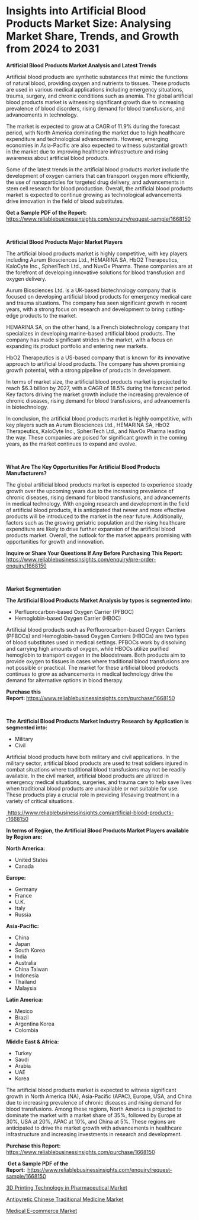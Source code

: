 <p><h1>Insights into Artificial Blood Products Market Size: Analysing Market Share, Trends, and Growth from 2024 to 2031</h1></p><p><strong>Artificial Blood Products Market Analysis and Latest Trends</strong></p>
<p><p>Artificial blood products are synthetic substances that mimic the functions of natural blood, providing oxygen and nutrients to tissues. These products are used in various medical applications including emergency situations, trauma, surgery, and chronic conditions such as anemia. The global artificial blood products market is witnessing significant growth due to increasing prevalence of blood disorders, rising demand for blood transfusions, and advancements in technology.</p><p>The market is expected to grow at a CAGR of 11.9% during the forecast period, with North America dominating the market due to high healthcare expenditure and technological advancements. However, emerging economies in Asia-Pacific are also expected to witness substantial growth in the market due to improving healthcare infrastructure and rising awareness about artificial blood products.</p><p>Some of the latest trends in the artificial blood products market include the development of oxygen carriers that can transport oxygen more efficiently, the use of nanoparticles for targeted drug delivery, and advancements in stem cell research for blood production. Overall, the artificial blood products market is expected to continue growing as technological advancements drive innovation in the field of blood substitutes.</p></p>
<p><strong>Get a Sample PDF of the Report:&nbsp;</strong> <a href="https://www.reliablebusinessinsights.com/enquiry/request-sample/1668150">https://www.reliablebusinessinsights.com/enquiry/request-sample/1668150</a></p>
<p>&nbsp;</p>
<p><strong>Artificial Blood Products Major Market Players</strong></p>
<p><p>The artificial blood products market is highly competitive, with key players including Aurum Biosciences Ltd., HEMARINA SA, HbO2 Therapeutics, KaloCyte Inc., SpheriTech Ltd., and NuvOx Pharma. These companies are at the forefront of developing innovative solutions for blood transfusion and oxygen delivery.</p><p>Aurum Biosciences Ltd. is a UK-based biotechnology company that is focused on developing artificial blood products for emergency medical care and trauma situations. The company has seen significant growth in recent years, with a strong focus on research and development to bring cutting-edge products to the market.</p><p>HEMARINA SA, on the other hand, is a French biotechnology company that specializes in developing marine-based artificial blood products. The company has made significant strides in the market, with a focus on expanding its product portfolio and entering new markets.</p><p>HbO2 Therapeutics is a US-based company that is known for its innovative approach to artificial blood products. The company has shown promising growth potential, with a strong pipeline of products in development.</p><p>In terms of market size, the artificial blood products market is projected to reach $6.3 billion by 2027, with a CAGR of 18.5% during the forecast period. Key factors driving the market growth include the increasing prevalence of chronic diseases, rising demand for blood transfusions, and advancements in biotechnology.</p><p>In conclusion, the artificial blood products market is highly competitive, with key players such as Aurum Biosciences Ltd., HEMARINA SA, HbO2 Therapeutics, KaloCyte Inc., SpheriTech Ltd., and NuvOx Pharma leading the way. These companies are poised for significant growth in the coming years, as the market continues to expand and evolve.</p></p>
<p>&nbsp;</p>
<p><strong>What Are The Key Opportunities For Artificial Blood Products Manufacturers?</strong></p>
<p><p>The global artificial blood products market is expected to experience steady growth over the upcoming years due to the increasing prevalence of chronic diseases, rising demand for blood transfusions, and advancements in medical technology. With ongoing research and development in the field of artificial blood products, it is anticipated that newer and more effective products will be introduced to the market in the near future. Additionally, factors such as the growing geriatric population and the rising healthcare expenditure are likely to drive further expansion of the artificial blood products market. Overall, the outlook for the market appears promising with opportunities for growth and innovation.</p></p>
<p><strong>Inquire or Share Your Questions If Any Before Purchasing This Report:</strong> <a href="https://www.reliablebusinessinsights.com/enquiry/pre-order-enquiry/1668150">https://www.reliablebusinessinsights.com/enquiry/pre-order-enquiry/1668150</a></p>
<p>&nbsp;</p>
<p><strong>Market Segmentation</strong></p>
<p><strong>The Artificial Blood Products Market Analysis by types is segmented into:</strong></p>
<p><ul><li>Perfluorocarbon-based Oxygen Carrier (PFBOC)</li><li>Hemoglobin-based Oxygen Carrier (HBOC)</li></ul></p>
<p><p>Artificial blood products such as Perfluorocarbon-based Oxygen Carriers (PFBOCs) and Hemoglobin-based Oxygen Carriers (HBOCs) are two types of blood substitutes used in medical settings. PFBOCs work by dissolving and carrying high amounts of oxygen, while HBOCs utilize purified hemoglobin to transport oxygen in the bloodstream. Both products aim to provide oxygen to tissues in cases where traditional blood transfusions are not possible or practical. The market for these artificial blood products continues to grow as advancements in medical technology drive the demand for alternative options in blood therapy.</p></p>
<p><strong>Purchase this Report:&nbsp;</strong><a href="https://www.reliablebusinessinsights.com/purchase/1668150">https://www.reliablebusinessinsights.com/purchase/1668150</a></p>
<p>&nbsp;</p>
<p><strong>The Artificial Blood Products Market Industry Research by Application is segmented into:</strong></p>
<p><ul><li>Military</li><li>Civil</li></ul></p>
<p><p>Artificial blood products have both military and civil applications. In the military sector, artificial blood products are used to treat soldiers injured in combat situations where traditional blood transfusions may not be readily available. In the civil market, artificial blood products are utilized in emergency medical situations, surgeries, and trauma care to help save lives when traditional blood products are unavailable or not suitable for use. These products play a crucial role in providing lifesaving treatment in a variety of critical situations.</p></p>
<p><a href="https://www.reliablebusinessinsights.com/artificial-blood-products-r1668150">&nbsp;https://www.reliablebusinessinsights.com/artificial-blood-products-r1668150</a></p>
<p><strong>In terms of Region, the Artificial Blood Products Market Players available by Region are:</strong></p>
<p>
    <p> <strong> North America: </strong>
        <ul>
            <li>United States</li>
            <li>Canada</li>
        </ul>
        </p> 
    <p> <strong> Europe: </strong>
        <ul>
            <li>Germany</li>
            <li>France</li>
            <li>U.K.</li>
            <li>Italy</li>
            <li>Russia</li>
        </ul>
        </p> 
    <p> <strong> Asia-Pacific: </strong>
        <ul>
            <li>China</li>
            <li>Japan</li>
            <li>South Korea</li>
            <li>India</li>
            <li>Australia</li>
            <li>China Taiwan</li>
            <li>Indonesia</li>
            <li>Thailand</li>
            <li>Malaysia</li>
        </ul>
        </p> 
    <p> <strong> Latin America: </strong>
        <ul>
            <li>Mexico</li>
            <li>Brazil</li>
            <li>Argentina Korea</li>
            <li>Colombia</li>
        </ul>
        </p> 
    <p> <strong> Middle East & Africa: </strong>
        <ul>
            <li>Turkey</li>
            <li>Saudi</li>
            <li>Arabia</li>
            <li>UAE</li>
            <li>Korea</li>
        </ul>
    </p>
    </p>
<p><p>The artificial blood products market is expected to witness significant growth in North America (NA), Asia-Pacific (APAC), Europe, USA, and China due to increasing prevalence of chronic diseases and rising demand for blood transfusions. Among these regions, North America is projected to dominate the market with a market share of 35%, followed by Europe at 30%, USA at 20%, APAC at 10%, and China at 5%. These regions are anticipated to drive the market growth with advancements in healthcare infrastructure and increasing investments in research and development.</p></p>
<p><strong>Purchase this Report: </strong><a href="https://www.reliablebusinessinsights.com/purchase/1668150">https://www.reliablebusinessinsights.com/purchase/1668150</a></p>
<p>&nbsp;<strong>Get a Sample PDF of the Report:&nbsp;&nbsp;</strong><a href="https://www.reliablebusinessinsights.com/enquiry/request-sample/1668150">https://www.reliablebusinessinsights.com/enquiry/request-sample/1668150</a></p>
<p><strong></strong></p>
<p><p><a href="https://github.com/shahriarnajimjoy333/Market-Research-Report-List-1/blob/main/3d-printing-technology-in-pharmaceutical-market.md">3D Printing Technology in Pharmaceutical Market</a></p><p><a href="https://github.com/kulaberyasin52/Market-Research-Report-List-1/blob/main/antipyretic-chinese-traditional-medicine-market.md">Antipyretic Chinese Traditional Medicine Market</a></p><p><a href="https://github.com/emnqcawl19/Market-Research-Report-List-1/blob/main/medical-e-commerce-market.md">Medical E-commerce Market</a></p></p>